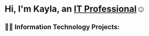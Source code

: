 <h1>Hi, I'm Kayla, an <a href="https://linkedin.com/in/Josh">IT Professional</a>☺</h1>

<h2>👩‍💻 Information Technology Projects:</h2>

